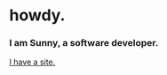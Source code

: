 # howdy.

### I am Sunny, a software developer.

[I have a site.](sunbear.online)

<!---
harrisonBarnett/harrisonBarnett is a ✨ special ✨ repository because its `README.md` (this file) appears on your GitHub profile.
You can click the Preview link to take a look at your changes.
--->

